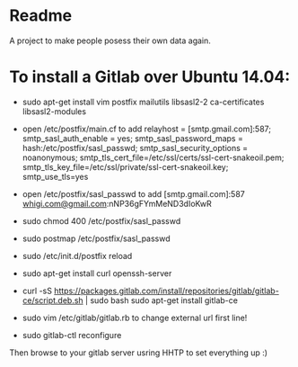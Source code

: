 # Readme
A project to make people posess their own data again.

# To install a Gitlab over Ubuntu 14.04:
- sudo apt-get install vim postfix mailutils libsasl2-2 ca-certificates libsasl2-modules
- open /etc/postfix/main.cf to add relayhost = [smtp.gmail.com]:587; smtp_sasl_auth_enable = yes; smtp_sasl_password_maps = hash:/etc/postfix/sasl_passwd; smtp_sasl_security_options = noanonymous; smtp_tls_cert_file=/etc/ssl/certs/ssl-cert-snakeoil.pem; smtp_tls_key_file=/etc/ssl/private/ssl-cert-snakeoil.key; smtp_use_tls=yes
- open /etc/postfix/sasl_passwd to add [smtp.gmail.com]:587 whigi.com@gmail.com:nNP36gFYmMeND3dIoKwR
- sudo chmod 400 /etc/postfix/sasl_passwd
- sudo postmap /etc/postfix/sasl_passwd
- sudo /etc/init.d/postfix reload

- sudo apt-get install curl openssh-server
- curl -sS https://packages.gitlab.com/install/repositories/gitlab/gitlab-ce/script.deb.sh | sudo bash
sudo apt-get install gitlab-ce
- sudo vim /etc/gitlab/gitlab.rb to change external url first line!
- sudo gitlab-ctl reconfigure

Then browse to your gitlab server usring HHTP to set everything up :)

# 